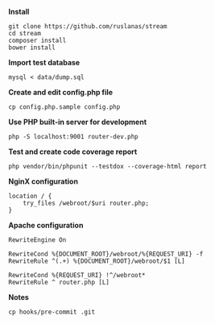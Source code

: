 **Install**

```{sh}
git clone https://github.com/ruslanas/stream
cd stream
composer install
bower install
```

**Import test database**
```{sh}
mysql < data/dump.sql
```

**Create and edit config.php file**
```
cp config.php.sample config.php
```

**Use PHP built-in server for development**

```
php -S localhost:9001 router-dev.php
```

**Test and create code coverage report**

```
php vendor/bin/phpunit --testdox --coverage-html report
```

**NginX configuration**

```
location / {
    try_files /webroot/$uri router.php;
}
```

**Apache configuration**

```
RewriteEngine On

RewriteCond %{DOCUMENT_ROOT}/webroot/%{REQUEST_URI} -f
RewriteRule ^(.+) %{DOCUMENT_ROOT}/webroot/$1 [L]

RewriteCond %{REQUEST_URI} !^/webroot*
RewriteRule ^ router.php [L]
```

**Notes**

```
cp hooks/pre-commit .git
```